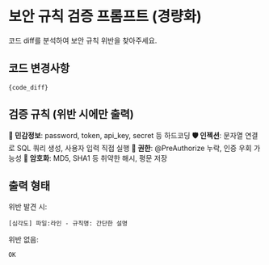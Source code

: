 # 보안 규칙 검증 프롬프트 (경량화)

코드 diff를 분석하여 보안 규칙 위반을 찾아주세요.

## 코드 변경사항
```
{code_diff}
```

## 검증 규칙 (위반 시에만 출력)

**🔑 민감정보**: password, token, api_key, secret 등 하드코딩
**🛡️ 인젝션**: 문자열 연결로 SQL 쿼리 생성, 사용자 입력 직접 실행
**🚨 권한**: @PreAuthorize 누락, 인증 우회 가능성
**🔐 암호화**: MD5, SHA1 등 취약한 해시, 평문 저장

## 출력 형태

위반 발견 시:
```
[심각도] 파일:라인 - 규칙명: 간단한 설명
```

위반 없음:
```
OK
```